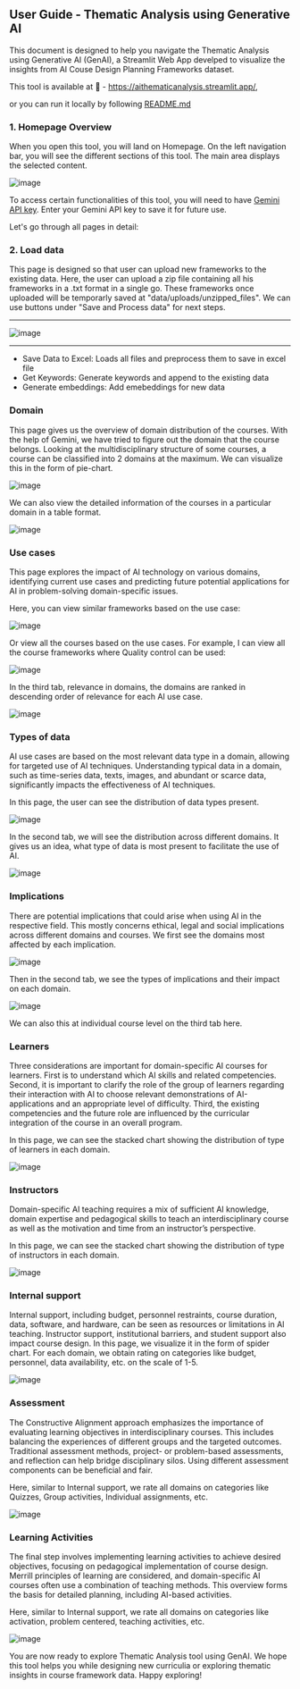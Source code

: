 ## User Guide - Thematic Analysis using Generative AI

This document is designed to help you navigate the Thematic Analysis using  Generative AI (GenAI), a Streamlit Web App develped to visualize the insights from AI Couse Design Planning Frameworks
dataset.  

This tool is available at 🔗 - https://aithematicanalysis.streamlit.app/, 

or you can run it locally by following [README.md](https://github.com/darshina2/AI_Thematic_analysis/blob/master/README.md) 

### 1. Homepage Overview

When you open this tool, you will land on Homepage. On the left navigation bar, you will see the different sections of this tool. The main area displays the selected content. 


![image](https://github.com/user-attachments/assets/3272c99e-e67c-4fad-8a69-9913a889a501)


To access certain functionalities of this tool, you will need to have [Gemini API key](https://aistudio.google.com/apikey). Enter your Gemini API key to save it for future use.

Let's go through all pages in detail:

### 2. Load data

This page is designed so that user can upload new frameworks to the existing data. Here, the user can upload a zip file containing all his frameworks in a .txt format in a single go. These 
frameworks once uploaded will be temporarly saved at "data/uploads/unzipped_files". We can use buttons under "Save and Process data" for next steps.

----------
![image](https://github.com/user-attachments/assets/a7f7f70d-607a-4387-be80-0eb18b0d7399)
 
----------

- Save Data to Excel: Loads all files and preprocess them to save in excel file
- Get Keywords: Generate keywords and append to the existing data
- Generate embeddings: Add emebeddings for new data


### Domain     

This page gives us the overview of domain distribution of the courses. With the help of Gemini, we have tried to figure out the domain that the course belongs. Looking at the multidisciplinary 
structure of some courses, a course can be classified into 2 domains at the maximum. We can visualize this in the form of pie-chart. 

![image](https://github.com/user-attachments/assets/1c03b596-4fe0-4649-a35d-6a2512cc0614)

We can also view the detailed information of the courses in a particular domain in a table format. 

![image](https://github.com/user-attachments/assets/87e8b3b1-ff4f-46b4-94ce-58b9bcbea477)


### Use cases

This page explores the impact of AI technology on various domains, identifying current use cases and predicting future potential applications for AI in problem-solving domain-specific issues.

Here, you can view similar frameworks based on the use case:

![image](https://github.com/user-attachments/assets/e00914dc-8b49-41d6-906f-9b1fa1a38db1)

Or view all the courses based on the use cases. For example, I can view all the course frameworks where Quality control can be used:

![image](https://github.com/user-attachments/assets/00cb5085-b07d-49ed-913f-7dae90ac415c)

In the third tab, relevance in domains, the domains are ranked in descending order of relevance for each AI use case. 

![image](https://github.com/user-attachments/assets/fbc83e08-b0b4-4969-83c9-2b46858283ad)


### Types of data

AI use cases are based on the most relevant data type in a domain, allowing for targeted use of AI techniques. Understanding typical data in a domain, such as time-series data, texts, images, 
and abundant or scarce data, significantly impacts the effectiveness of AI techniques.

In this page, the user can see the distribution of data types present. 

![image](https://github.com/user-attachments/assets/18d74587-7777-444b-b5f7-443f1dd441cd)

In the second tab, we will see the distribution across different domains. It gives us an idea, what type of data is most present to facilitate the use of AI. 

![image](https://github.com/user-attachments/assets/ad4837ae-ebbd-4879-89b0-0eddc9f40466)


### Implications

There are potential implications that could arise when using AI in the respective field. This mostly concerns ethical, legal and social implications across different domains and courses.
We first see the domains most affected by each implication. 

![image](https://github.com/user-attachments/assets/4abf4f45-7b95-49e5-bf4d-39b97de63827)

Then in the second tab, we see the types of implications and their impact on each domain. 

![image](https://github.com/user-attachments/assets/495d7030-d963-4b01-a56a-d83f0dbcad24)

We can also this at individual course level on the third tab here. 


### Learners

Three considerations are important for domain-specific AI courses for learners. First is to understand which AI skills and related competencies. Second, it is important to clarify the role 
of the group of learners regarding their interaction with AI to choose relevant demonstrations of AI-applications and an appropriate level of difficulty. Third, the existing competencies and 
the future role are influenced by the curricular integration of the course in an overall program.

In this page, we can see the stacked chart showing the distribution of type of learners in each domain. 

![image](https://github.com/user-attachments/assets/4598ee5d-06fd-499e-a184-11427860c711)


### Instructors

Domain-specific AI teaching requires a mix of sufficient AI knowledge, domain expertise and pedagogical skills to teach an interdisciplinary course as well as the motivation and time from an
instructor’s perspective.

In this page, we can see the stacked chart showing the distribution of type of instructors in each domain. 

![image](https://github.com/user-attachments/assets/f284ccce-6955-4b90-9785-304a3fb85c87)


### Internal support

Internal support, including budget, personnel restraints, course duration, data, software, and hardware, can be seen as resources or limitations in AI teaching. Instructor support, 
institutional barriers, and student support also impact course design. In this page, we visualize it in the form of spider chart. For each domain, we obtain rating on categories like 
budget, personnel, data availability, etc. on the scale of 1-5. 

![image](https://github.com/user-attachments/assets/5598991f-d335-4a0c-be2e-60f37dc47ae4)


### Assessment

The Constructive Alignment approach emphasizes the importance of evaluating learning objectives in interdisciplinary courses. This includes balancing the experiences of different groups 
and the targeted outcomes. Traditional assessment methods, project- or problem-based assessments, and reflection can help bridge disciplinary silos. Using different assessment components 
can be beneficial and fair.

Here, similar to Internal support, we rate all domains on categories like Quizzes, Group activities, Individual assignments, etc. 

![image](https://github.com/user-attachments/assets/67b9e440-0697-48b2-9ac4-2354ac5a6df0)


### Learning Activities

The final step involves implementing learning activities to achieve desired objectives, focusing on pedagogical implementation of course design. Merrill principles of learning are considered, 
and domain-specific AI courses often use a combination of teaching methods. This overview forms the basis for detailed planning, including AI-based activities.

Here, similar to Internal support, we rate all domains on categories like activation, problem centered, teaching activities, etc. 

![image](https://github.com/user-attachments/assets/9bdbc2f1-9672-4294-9821-556da3d9c30a)



You are now ready to explore Thematic Analysis tool using GenAI. We hope this tool helps you while designing new curriculia or exploring thematic insights in course framework data. 
Happy exploring!
